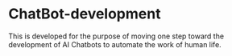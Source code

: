 # ChatBot-development
This is developed for the purpose of  moving one step toward the development of AI Chatbots to automate the work of human life.
